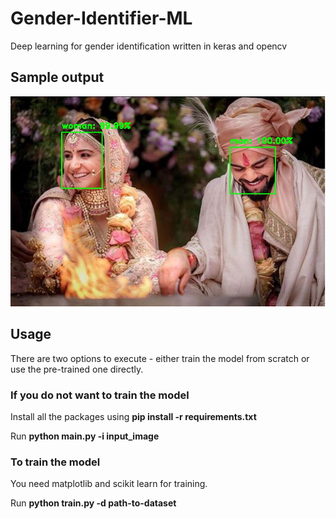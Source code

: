 # Gender-Identifier-ML
Deep learning for gender identification written in keras and opencv

<h2>Sample output</h2>

![](output.jpg)

<h2>Usage</h2>

<p>There are two options to execute - either train the model from scratch or use the pre-trained one directly.</p>

<h3>If you do not want to train the model</h3>
<p>Install all the packages using <b>pip install -r requirements.txt</b></p>
<p>Run <b>python main.py -i input_image</b></p>
  
<h3>To train the model</h3>
<p>You need matplotlib and scikit learn for training.</p>
<p>Run <b>python train.py -d path-to-dataset</b></p>  




